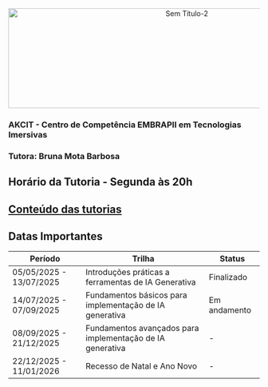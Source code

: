<div align="center">

<img width="700" height="200" alt="Sem Título-2" src="https://github.com/user-attachments/assets/2711e6a2-2e90-4b83-aef8-23831dbabea6" />

</div>

### AKCIT - Centro de Competência EMBRAPII em Tecnologias Imersivas
### Tutora: Bruna Mota Barbosa

## Horário da Tutoria -  Segunda às 20h

## [Conteúdo das tutorias](https://github.com/brunamota/Esp-AKCIT/blob/main/ConteudosDasTutorias.md)

## Datas Importantes

| Período | Trilha | Status |
| --- | --- | --- |
| 05/05/2025 - 13/07/2025 | Introduções práticas a ferramentas de IA Generativa | Finalizado |
| 14/07/2025 - 07/09/2025 | Fundamentos básicos para implementação de IA generativa | Em andamento |
| 08/09/2025 - 21/12/2025 | Fundamentos avançados para implementação de IA generativa | - |
| 22/12/2025 - 11/01/2026  | Recesso de Natal e Ano Novo | - |




